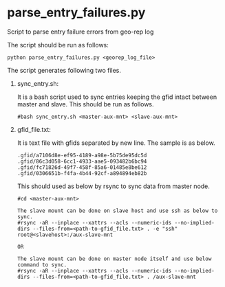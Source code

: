 # parse_entry_failures.py
Script to parse entry failure errors from geo-rep log


The script should be run as follows:

    python parse_entry_failures.py <georep_log_file>

The script generates following two files.

1. sync_entry.sh:

    It is a bash script used to sync entries keeping
    the gfid intact between master and slave. This
    should be run as follows.
    ```
    #bash sync_entry.sh <master-aux-mnt> <slave-aux-mnt>
    ```

2. gfid_file.txt:

    It is text file with gfids separated by new line.
    The sample is as below.

    ```
    .gfid/a7106d8e-ef95-4189-a98e-5b75de95dc5d
    .gfid/86c3d058-6cc1-4933-aae5-093482b6bc94
    .gfid/fc71826d-49f7-458f-85a6-01485e8be612
    .gfid/0306651b-f4fa-4b44-92cf-a894894eb82b
     ```
     
     This should used as below by rsync to sync data from master node.
     
     ```
     #cd <master-aux-mnt>
     
     The slave mount can be done on slave host and use ssh as below to sync.
     #rsync -aR --inplace --xattrs --acls --numeric-ids --no-implied-dirs --files-from=<path-to-gfid_file.txt> . -e "ssh" root@<slavehost>:/aux-slave-mnt
     
     OR
     
     The slave mount can be done on master node itself and use below command to sync.
     #rsync -aR --inplace --xattrs --acls --numeric-ids --no-implied-dirs --files-from=<path-to-gfid_file.txt> . /aux-slave-mnt
     ```
